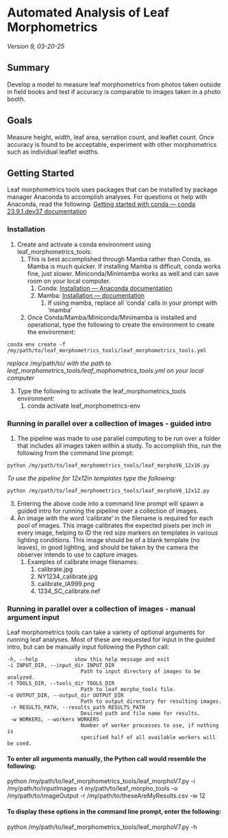 # Automated Analysis of Leaf Morphometrics
*Version 9, 03-20-25*

## Summary
Develop a model to measure leaf morphometrics from photos taken outside in field books and test if accuracy is comparable to images taken in a photo booth.
## Goals
Measure height, width, leaf area, serration count, and leaflet count. Once accuracy is found to be acceptable, experiment with other morphometrics such as individual leaflet widths. 
## Getting Started
Leaf morphometrics tools uses packages that can be installed by package manager Anaconda to accomplish analyses. For questions or help with Anaconda, read the following:
[Getting started with conda — conda 23.9.1.dev37 documentation](https://conda.io/projects/conda/en/latest/user-guide/getting-started.html)
### Installation
1. Create and activate a conda environment using leaf_morphometrics_tools: 
   1. This is best accomplished through Mamba rather than Conda, as Mamba is much quicker. If installing Mamba is difficult, conda works fine, just slower. Miniconda/Minimamba works as well and can save room on your local computer.
      1. Conda: [Installation — Anaconda documentation](https://docs.anaconda.com/free/anaconda/install/index.html)
      2. Mamba: [Installation — documentation](https://mamba.readthedocs.io/en/latest/installation.html)
         1. If using mamba, replace all ‘conda’ calls in your prompt with ‘mamba’
   2. Once Conda/Mamba/Miniconda/Minimamba is installed and operational, type the following to create the environment to create the environment:
   
```
conda env create -f /my/path/to/leaf_morphometrics_tools/leaf_morphometrics_tools.yml
```
*replace* /my/path/to/ *with the path to leaf_morphometrics_tools/leaf_mophometrics_tools.yml on your local computer*

3. Type the following to activate the leaf_morphometrics_tools environment:
   1. conda activate leaf_morphometrics-env
### Running in parallel over a collection of images - guided intro
1. The pipeline was made to use parallel computing to be run over a folder that includes all images taken within a study. To accomplish this, run the following from the command line prompt:

```
python /my/path/to/leaf_morphometrics_tools/leaf_morphoV6_12x16.py
```

*To use the pipeline for 12x12in templates type the following:*

```
python /my/path/to/leaf_morphometrics_tools/leaf_morphoV6_12x12.py
```

3. Entering the above code into a command line prompt will spawn a guided intro for running the pipeline over a collection of images.
4. An image with the word ‘calibrate’ in the filename is required for each pool of images. This image calibrates the expected pixels per inch in every image, helping to ID the red size markers on templates in various lighting conditions. This image should be of a blank template (no leaves), in good lighting, and should be taken by the camera the observer intends to use to capture images. 
   1. Examples of calibrate image filenames:
      1. calibrate.jpg
      2. NY1234_calibrate.jpg
      3. calibrate_IA999.png
      4. 1234_SC_calibrate.nef
### Running in parallel over a collection of images - manual argument input
Leaf morphometrics tools can take a variety of optional arguments for running leaf analyses. Most of these are requested for input in the guided intro, but can be manually input following the Python call:
```
-h, --help            show this help message and exit
-i INPUT_DIR, --input_dir INPUT_DIR
                        Path to input directory of images to be analyzed.
-t TOOLS_DIR, --tools_dir TOOLS_DIR
                        Path to leaf_morpho_tools file.
-o OUTPUT_DIR, --output_dir OUTPUT_DIR
                        Path to output directory for resulting images.
 -r RESULTS_PATH, --results_path RESULTS_PATH
                        Desired path and file name for results.
 -w WORKERS, --workers WORKERS
                        Number of worker processes to use, if nothing is
                        specified half of all available workers will be used.
```
#### To enter all arguments manually, the Python call would resemble the following:
python /my/path/to/leaf_morphometrics_tools/leaf_morphoV7.py -i /my/path/to/inputImages -t my/path/to/leaf_morpho_tools -o /my/path/to/imageOutput -r /my/path/to/theseAreMyResults.csv -w 12
#### To display these options in the command line prompt, enter the following:
python /my/path/to/leaf_morphometrics_tools/leaf_morphoV7.py -h


